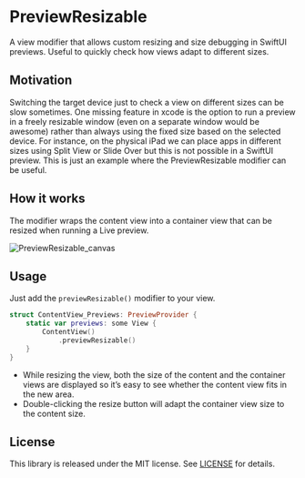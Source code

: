 # PreviewResizable

A view modifier that allows custom resizing and size debugging in SwiftUI previews. Useful to quickly check how views adapt to different sizes.

## Motivation

Switching the target device just to check a view on different sizes can be slow sometimes. One missing feature in xcode is the option to run a preview in a freely resizable window (even on a separate window would be awesome) rather than always using the fixed size based on the selected device. For instance, on the physical iPad we can place apps in different sizes using Split View or Slide Over but this is not possible in a SwiftUI preview. This is just an example where the PreviewResizable modifier can be useful.

## How it works

The modifier wraps the content view into a container view that can be resized when running a Live preview. 

![PreviewResizable_canvas](https://user-images.githubusercontent.com/5954961/202699901-51af1e16-b330-48b5-a559-3d6a315a696b.gif)

## Usage

Just add the `previewResizable()` modifier to your view.

```swift
struct ContentView_Previews: PreviewProvider {
    static var previews: some View {
        ContentView()
            .previewResizable()
    }
}
```

* While resizing the view, both the size of the content and the container views are displayed so it’s easy to see whether the content view fits in the new area. 
* Double-clicking the resize button will adapt the container view size to the content size.

## License

This library is released under the MIT license. See [LICENSE](LICENSE) for details.
